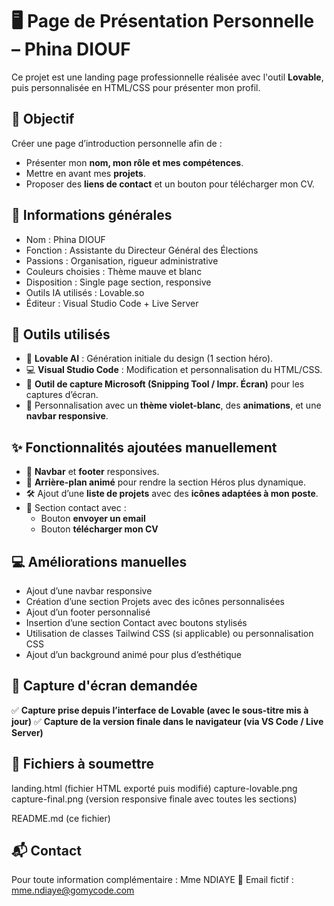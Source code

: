 # 🖥️ Page de Présentation Personnelle – Phina DIOUF

Ce projet est une landing page professionnelle réalisée avec l'outil **Lovable**, puis personnalisée en HTML/CSS pour présenter mon profil.

## 🎯 Objectif

Créer une page d’introduction personnelle afin de :
- Présenter mon **nom, mon rôle et mes compétences**.
- Mettre en avant mes **projets**.
- Proposer des **liens de contact** et un bouton pour télécharger mon CV.

## 📌 Informations générales
- Nom : Phina DIOUF
- Fonction : Assistante du Directeur Général des Élections
- Passions : Organisation, rigueur administrative
- Couleurs choisies : Thème mauve et blanc
- Disposition : Single page section, responsive
- Outils IA utilisés : Lovable.so
- Éditeur : Visual Studio Code + Live Server

## 🧰 Outils utilisés

- 🌈 **Lovable AI** : Génération initiale du design (1 section héro).
- 💻 **Visual Studio Code** : Modification et personnalisation du HTML/CSS.
- 📸 **Outil de capture Microsoft (Snipping Tool / Impr. Écran)** pour les captures d’écran.
- 🎨 Personnalisation avec un **thème violet-blanc**, des **animations**, et une **navbar responsive**.

## ✨ Fonctionnalités ajoutées manuellement

- 🔗 **Navbar** et **footer** responsives.
- 🎨 **Arrière-plan animé** pour rendre la section Héros plus dynamique.
- 🛠️ Ajout d’une **liste de projets** avec des **icônes adaptées à mon poste**.
- 📩 Section contact avec :
  - Bouton **envoyer un email**
  - Bouton **télécharger mon CV**

## 💻 Améliorations manuelles
- Ajout d’une navbar responsive
- Création d’une section Projets avec des icônes personnalisées
- Ajout d’un footer personnalisé
- Insertion d’une section Contact avec boutons stylisés
- Utilisation de classes Tailwind CSS (si applicable) ou personnalisation CSS
- Ajout d’un background animé pour plus d’esthétique

## 📸 Capture d'écran demandée
✅ **Capture prise depuis l’interface de Lovable (avec le sous-titre mis à jour)**
✅ **Capture de la version finale dans le navigateur (via VS Code / Live Server)**

## 🧾 Fichiers à soumettre
 landing.html (fichier HTML exporté puis modifié)
 capture-lovable.png
 capture-final.png (version responsive finale avec toutes les sections)

 README.md (ce fichier)
## 📬 Contact
Pour toute information complémentaire :
Mme NDIAYE
📧 Email fictif : mme.ndiaye@gomycode.com










